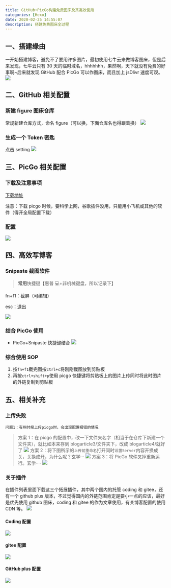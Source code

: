 ```yaml
---
title: GitHub+PicGo构建免费图床及其高效使用
categories: [Hexo]
date: 2020-02-25 14:55:07
description: 搭建免费图床全过程
---
```


## 一、搭建缘由

一开始搭建博客，避免不了要用许多图片，最初使用七牛云来做博客图床，但是后来发现，七牛云只有 30 天的临时域名，hhhhhhh，果然啊，天下就没有免费的好事啊~后来就发现 GitHub 配合 PicGo 可以作图床，而且加上 jsDlivr 速度可观。
![](https://cdn.nlark.com/yuque/0/2020/png/1484158/1602926956661-8671ebfe-4f99-494d-b759-a9c75cd67b41.png#align=left&display=inline&height=670&margin=%5Bobject%20Object%5D&originHeight=670&originWidth=807&size=0&status=done&style=none&width=807)

## 二、GitHub 相关配置

### 新建 figure 图床仓库

常规新建仓库方式，命名 figure（可以换，下面仓库名也得跟着换）
![](https://cdn.nlark.com/yuque/0/2020/png/1484158/1602926957158-9c7f8749-4d8e-4bc9-9e1c-7d3db5a307b1.png#align=left&display=inline&height=241&margin=%5Bobject%20Object%5D&originHeight=241&originWidth=1812&size=0&status=done&style=none&width=1812)

### 生成一个 Token 密匙

点击 setting
![](https://cdn.nlark.com/yuque/0/2020/png/1484158/1602926956634-4c139fbc-0469-4749-89b8-f139226aa7d2.png#align=left&display=inline&height=904&margin=%5Bobject%20Object%5D&originHeight=904&originWidth=1823&size=0&status=done&style=none&width=1823)

## 三、PicGo 相关配置

### 下载及注意事项

[下载地址](https://github.com/Molunerfinn/PicGo/releases)

注意：下载 picgo 时候，要科学上网，谷歌插件没用，只能用小飞机或其他的软件（得开全局配置下载）

### 配置

![](https://cdn.nlark.com/yuque/0/2020/png/1484158/1602926956815-db5cf455-f628-4c4d-9242-1687e15a7f03.png#align=left&display=inline&height=564&margin=%5Bobject%20Object%5D&originHeight=564&originWidth=1002&size=0&status=done&style=none&width=1002)

## 四、高效写博客

### Snipaste 截图软件

> **常用**快捷键【惠普 💻+非机械键盘，所以记录下】

fn+f1：截屏（可编辑）

esc：退出

![](https://cdn.nlark.com/yuque/0/2020/png/1484158/1602926956785-4e12ba13-c4c6-4e5a-9758-5d3de27f9718.png#align=left&display=inline&height=446&margin=%5Bobject%20Object%5D&originHeight=446&originWidth=553&size=0&status=done&style=none&width=553)

### 结合 PicGo 使用

- PicGo+Snipaste 快捷键结合
  ![](https://cdn.nlark.com/yuque/0/2020/png/1484158/1602926956619-08d5eae3-3b21-42cc-a2d8-85d6d2f8ed62.png#align=left&display=inline&height=220&margin=%5Bobject%20Object%5D&originHeight=220&originWidth=847&size=0&status=done&style=none&width=847)

### 综合使用 SOP

1. 按`fn+f1`截完图按`ctrl+c`将刚刚截图放到剪贴板
1. 再按`ctrl+shift+p`使用 picgo 快捷键将剪贴板上的图片上传同时将此时图片的外链复制到剪贴板

## 五、相关补充

### 上传失败

`问题1：有些时候上传picgo时，会出现配置报错的情况`

> 方案 1：在 picgo 的配置中，改一下文件夹名字（相当于在仓库下新建一个文件夹），就比如本来存到 blogarticle3/文件夹下，改成 blogarticle4/就好了
> ![](https://cdn.nlark.com/yuque/0/2020/png/1484158/1602926956579-eafc7cfa-1e0b-41be-ae5b-c6560b8c7638.png#align=left&display=inline&height=186&margin=%5Bobject%20Object%5D&originHeight=186&originWidth=1320&size=0&status=done&style=none&width=1320)
> 方案 2：将下图所示的`上传前重命名`打开同时`设置Server`内容开换成关，关换成开，为什么呢？玄学···
> ![](https://cdn.nlark.com/yuque/0/2020/png/1484158/1602926956785-fb091672-3c17-49db-a0e7-965e20c93f5c.png#align=left&display=inline&height=564&margin=%5Bobject%20Object%5D&originHeight=564&originWidth=1002&size=0&status=done&style=none&width=1002)
> 方案 3：将 PicGo 软件叉掉重新运行。玄学····
> ![](https://cdn.nlark.com/yuque/0/2020/png/1484158/1602926957260-3a981036-cd74-4a90-8665-d2510470f2c9.png#align=left&display=inline&height=564&margin=%5Bobject%20Object%5D&originHeight=564&originWidth=1002&size=0&status=done&style=none&width=1002)

### 关于插件

在插件列表里面下载这三个拓展插件，其中两个国内的托管 coding 和 gitee，还有一个 github plus 版本，不过觉得国内的外链范围肯定是要小一点的应该，最好是优先使用 github 图床，coding 和 gitee 的作为文章使用，有关博客配置的使用 CDN 等。
![](https://cdn.nlark.com/yuque/0/2020/png/1484158/1602926956548-b7b5ad1b-2586-42c5-8f7d-9dd17c265fcf.png#align=left&display=inline&height=341&margin=%5Bobject%20Object%5D&originHeight=341&originWidth=771&size=0&status=done&style=none&width=771)

#### Coding 配置

![](https://cdn.nlark.com/yuque/0/2020/png/1484158/1602926956265-035a546d-2ecd-48c3-8eec-c9ef7779653b.png#align=left&display=inline&height=486&margin=%5Bobject%20Object%5D&originHeight=486&originWidth=739&size=0&status=done&style=none&width=739)

#### gitee 配置

![](https://cdn.nlark.com/yuque/0/2020/png/1484158/1602926956286-859465c2-411f-4761-8921-526656b8a191.png#align=left&display=inline&height=568&margin=%5Bobject%20Object%5D&originHeight=568&originWidth=778&size=0&status=done&style=none&width=778)

#### GitHub plus 配置

![](https://cdn.nlark.com/yuque/0/2020/png/1484158/1602926956274-6e705ace-8e6f-4226-9fae-ffaaa66a2aa9.png#align=left&display=inline&height=517&margin=%5Bobject%20Object%5D&originHeight=517&originWidth=727&size=0&status=done&style=none&width=727)
